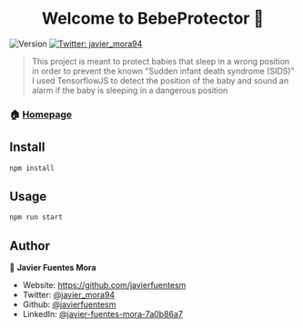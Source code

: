 <h1 align="center">Welcome to BebeProtector 👋</h1>
<p>
  <img alt="Version" src="https://img.shields.io/badge/version-0.1.0-blue.svg?cacheSeconds=2592000" />
  <a href="https://twitter.com/javier_mora94" target="_blank">
    <img alt="Twitter: javier_mora94" src="https://img.shields.io/twitter/follow/javier_mora94.svg?style=social" />
  </a>
</p>

> This project is meant to protect babies that sleep in a wrong position in order to prevent the known "Sudden infant death syndrome (SIDS)"
I used TensorflowJS to detect the position of the baby and sound an alarm if the baby is sleeping in a dangerous position 

### 🏠 [Homepage](https://bebeprotector.netlify.app)



## Install

```sh
npm install
```

## Usage

```sh
npm run start
```


## Author

👤 **Javier Fuentes Mora**

* Website: https://github.com/javierfuentesm
* Twitter: [@javier\_mora94](https://twitter.com/javier_mora94)
* Github: [@javierfuentesm](https://github.com/javierfuentesm)
* LinkedIn: [@javier-fuentes-mora-7a0b86a7](https://linkedin.com/in/javier-fuentes-mora-7a0b86a7)

